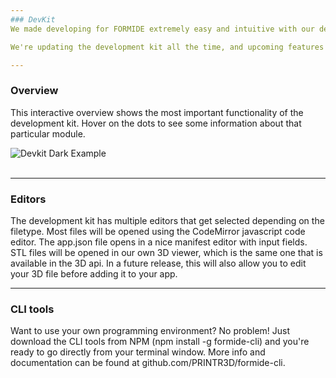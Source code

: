 ```yaml
---
### DevKit
We made developing for FORMIDE extremely easy and intuitive with our dedicated development kit! One click publishing, version management and sdk injection are just a few of the really handy features that allow you to start on your content immediately instead of managing your code.

We're updating the development kit all the time, and upcoming features include GIT integration, local project management, code linting and more settings.

---
```


### Overview
This interactive overview shows the most important functionality of the development kit. Hover on the dots to see some information about that particular module.

<section style="position: relative;">
    <a href="#" class="tooltip" data-tooltip="Filetree" style="left: 70px; top: 100px;"><span class="tooltip__bullet"></span></a>
    <a href="#" class="tooltip" data-tooltip="Upload app" style="left: 170px; top: 4px;"><span class="tooltip__bullet"></span></a>
    <a href="#" class="tooltip" data-tooltip="Preview app" style="left: 210px; top: 4px;"><span class="tooltip__bullet"></span></a>
    <a href="#" class="tooltip" data-tooltip="Open app manager" style="left: 250px; top: 4px;"><span class="tooltip__bullet"></span></a>
    <a href="#" class="tooltip" data-tooltip="Your current project's name" style="left: 370px; top: 4px;"><span class="tooltip__bullet"></span></a>
    <a href="#" class="tooltip" data-tooltip="Upload state and version" style="left: 450px; top: 4px;"><span class="tooltip__bullet"></span></a>
    <a href="#" class="tooltip" data-tooltip="Login and account info" style="left: 600px; top: 4px;"><span class="tooltip__bullet"></span></a>
    <a href="#" class="tooltip" data-tooltip="An open file tab" style="left: 300px; top: 40px;"><span class="tooltip__bullet"></span></a>
    <a href="#" class="tooltip" data-tooltip="Add a new file or folder" style="left: 40px; top: 410px;"><span class="tooltip__bullet"></span></a>
    <img src="./public/assets/images/devkit_example.png" alt="Devkit Dark Example">
</section>
<br/>

---

### Editors
The development kit has multiple editors that get selected depending on the filetype. Most files will be opened using the CodeMirror javascript code editor. The app.json file opens in a nice manifest editor with input fields. STL files will be opened in our own 3D viewer, which is the same one that is available in the 3D api. In a future release, this will also allow you to edit your 3D file before adding it to your app.

---

### CLI tools
Want to use your own programming environment? No problem! Just download the CLI tools from NPM (npm install -g formide-cli) and you're ready to go directly from your terminal window. More info and documentation can be found at github.com/PRINTR3D/formide-cli.